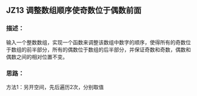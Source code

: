 ## JZ13 调整数组顺序使奇数位于偶数前面
### 描述：
输入一个整数数组，实现一个函数来调整该数组中数字的顺序，使得所有的奇数位于数组的前半部分，所有的偶数位于数组的后半部分，并保证奇数和奇数，偶数和偶数之间的相对位置不变。

### 思路：
方法1：另开空间，先后遍历2次，分别取值
